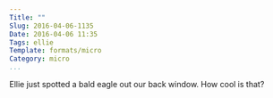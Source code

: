 ```yaml
---
Title: ""
Slug: 2016-04-06-1135
Date: 2016-04-06 11:35
Tags: ellie
Template: formats/micro
Category: micro
...
```


Ellie just spotted a bald eagle out our back window. How cool is that?

